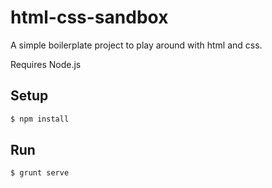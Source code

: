 # html-css-sandbox
A simple boilerplate project to play around with html and css.

Requires Node.js

## Setup

```bash
$ npm install
```

## Run

```bash
$ grunt serve
```
